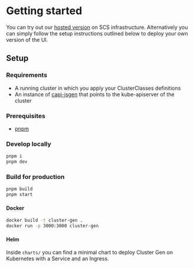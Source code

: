 # Getting started

You can try out our [hosted version](https://cluster-gen.moin.k8s.scs.community) on SCS infrastructure.
Alternatively you can simply follow the setup instructions outlined below to deploy your own version of the UI.

## Setup

### Requirements

- A running cluster in which you apply your ClusterClasses definitions
- An instance of [capi-jsgen](https://github.com/SovereignCloudStack/capi-jsgen) that points to the kube-apiserver of the cluster

### Prerequisites

- [pnpm](https://pnpm.io/installation)

### Develop locally

```bash
pnpm i
pnpm dev
```

### Build for production

```bash
pnpm build
pnpm start
```

#### Docker

```bash
docker build -t cluster-gen .
docker run -p 3000:3000 cluster-gen
```

#### Helm

Inside `charts/` you can find a minimal chart to deploy Cluster Gen on Kubernetes with a Service and an Ingress.
